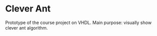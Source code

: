<!DOCTYPE html>
<html lang="en">
<head>
	<meta charset="UTF-8">
	<title>Documentation</title>
</head>
<body>
	<h1>Clever Ant</h1>
	<p>
		Prototype of the course project on VHDL. Main purpose: visually show clever ant algorithm.
	</p>
</body>
</html>